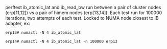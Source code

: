 perftest ib_atomic_lat and ib_read_bw run between a pair of cluster nodes
(erp[11,12]) vs a pair of himem nodes (erp[13,14]). Each test run for 100000
iterations, two attempts of each test. Locked to NUMA node closest to IB
adapter, ex:

```
erp13# numactl -N 4 ib_atomic_lat

erp14# numactl -N 4 ib_atomic_lat -n 100000 erp13
```
